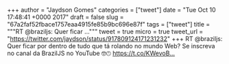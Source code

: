 
+++
author = "Jaydson Gomes"
categories = ["tweet"]
date = "Tue Oct 10 17:48:41 +0000 2017"
draft = false
slug = "67a2faf52fbace1757eaa4915fe85b9bc696e87f"
tags = ["tweet"]
title = """RT @braziljs: Quer ficar ..."""
tweet = true
micro = true
tweet_url = "https://twitter.com/jaydson/status/917809124171231232"
+++
RT @braziljs: Quer ficar por dentro de tudo que tá rolando no mundo Web? Se inscreva no canal da BrazilJS no YouTube 🤓🙃 https://t.co/KWevoB…

